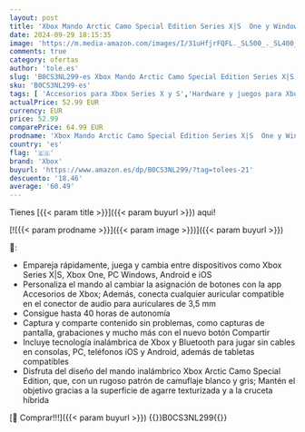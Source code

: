 ```yaml
---
layout: post
title: 'Xbox Mando Arctic Camo Special Edition Series X|S  One y Windows 10/11  Android  iOS  iPadOS'
date: 2024-09-29 18:15:35
image: 'https://m.media-amazon.com/images/I/31uHfjrFQFL._SL500_._SL400_.jpg'
comments: true
category: ofertas
author: 'tole.es'
slug: 'B0CS3NL299-es Xbox Mando Arctic Camo Special Edition Series X|S One y...'
sku: 'B0CS3NL299-es'
tags: [ 'Accesorios para Xbox Series X y S','Hardware y juegos para Xbox Series X y S','Videojuegos','xbox','🇪🇸', ]
actualPrice: 52.99 EUR
currency: EUR
price: 52.99
comparePrice: 64.99 EUR
prodname: 'Xbox Mando Arctic Camo Special Edition Series X|S  One y Windows 10/11  Android  iOS  iPadOS'
country: 'es'
flag: '🇪🇸'
brand: 'Xbox'
buyurl: 'https://www.amazon.es/dp/B0CS3NL299/?tag=tolees-21'
descuento: '18.46'
average: '60.49'
---
```


Tienes [{{< param title >}}]({{< param buyurl >}}) aqui!

[![{{< param prodname >}}]({{< param image >}})]({{< param buyurl >}})

🔎:

- Empareja rápidamente, juega y cambia entre dispositivos como Xbox Series X|S, Xbox One, PC Windows, Android e iOS
- Personaliza el mando al cambiar la asignación de botones con la app Accesorios de Xbox; Además, conecta cualquier auricular compatible en el conector de audio para auriculares de 3,5 mm
- Consigue hasta 40 horas de autonomía
- Captura y comparte contenido sin problemas, como capturas de pantalla, grabaciones y mucho más con el nuevo botón Compartir
- Incluye tecnología inalámbrica de Xbox y Bluetooth para jugar sin cables en consolas, PC, teléfonos iOS y Android, además de tabletas compatibles
- Disfruta del diseño del mando inalámbrico Xbox Arctic Camo Special Edition, que, con un rugoso patrón de camuflaje blanco y gris; Mantén el objetivo gracias a la superficie de agarre texturizada y a la cruceta híbrida

[🛒 Comprar!!!]({{< param buyurl >}})
{{<world>}}B0CS3NL299{{</world>}}
